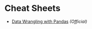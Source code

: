 # Cheat Sheets


* [Data Wrangling with Pandas](https://pandas.pydata.org/Pandas_Cheat_Sheet.pdf) _(Official)_